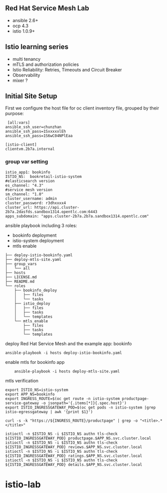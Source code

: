 Red Hat Service Mesh Lab 
-----------------------------------------------------------------------------

- ansible 2.6+
- ocp 4.3
- istio 1.0.9+

Istio learning series
----------------------------------------------------------------------------
- multi tenancy
- mTLS and authorization policies
- Istio Reliability: Retries, Timeouts and Circuit Breaker
- Observability
- mixer ? 

## Initial Site Setup

First we configure the host file for oc client 
inventory file, grouped by their purpose:
```
 [all:vars]
ansible_ssh_user=chunzhan
ansible_ssh_pass=1SxxxxxlEh
ansible_ssh_pass=1S6wC04NPlEaa

[istio-client]
clientvm.2b7a.internal

```
### group var setting
```
istio_app1: bookinfo
ISTIO_NS:  bookretail-istio-system
#elasticsearch version
es_channel: "4.3"
#service mesh version
sm_channel: "1.0"
cluster_username: admin
cluster_password: r3dhxxxx4
cluster_url: https://api.cluster-2b7a.2dasfds.sandbox1314.opentlc.com:6443
apps_subdomain: "apps.cluster-2b7a.2b7a.sandbox1314.opentlc.com"

```

ansible playbook including 3 roles:
- bookinfo deployment
- istio-system deployment
- mtls enable

```
├── deploy-istio-bookinfo.yaml
├── deploy-mtls-site.yaml
├── group_vars
│   └── all
├── hosts
├── LICENSE.md
├── README.md
└── roles
    ├── bookinfo_deploy
    │   ├── files
    │   └── tasks
    ├── istio_deploy
    │   ├── files
    │   ├── tasks
    │   └── templates
    └── mtls_enable
        ├── files
        ├── tasks
        └── templates

```
deploy Red Hat Service Mesh and the example app: bookinfo 

	ansible-playbook -i hosts deploy-istio-bookinfo.yaml

enable mtls for bookinfo app

        ansible-playbook -i hosts deploy-mtls-site.yaml

mtls verification 
```
export ISTIO_NS=istio-system
export APP_NS=bookinfo
export INGRESS_ROUTE=$(oc get route -n istio-system productpage-service-gateway -o jsonpath='{.items[*]}{.spec.host}')
export ISTIO_INGRESSGATEWAY_POD=$(oc get pods -n istio-system |grep istio-egressgateway | awk '{print $1}')

curl -s -k "https://${INGRESS_ROUTE}/productpage" | grep -o "<title>.*</title>"

istioctl -n $ISTIO_NS -i $ISTIO_NS authn tls-check ${ISTIO_INGRESSGATEWAY_POD} productpage.$APP_NS.svc.cluster.local
istioctl -n $ISTIO_NS -i $ISTIO_NS authn tls-check ${ISTIO_INGRESSGATEWAY_POD} reviews.$APP_NS.svc.cluster.local
istioctl -n $ISTIO_NS -i $ISTIO_NS authn tls-check ${ISTIO_INGRESSGATEWAY_POD} ratings.$APP_NS.svc.cluster.local
istioctl -n $ISTIO_NS -i $ISTIO_NS authn tls-check ${ISTIO_INGRESSGATEWAY_POD} details.$APP_NS.svc.cluster.local

```
# istio-lab
